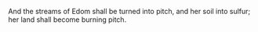 And the streams of Edom shall be turned into pitch, and her soil into sulfur; her land shall become burning pitch.
